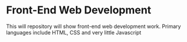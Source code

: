 # Front-End Web Development 
This will repository will show front-end web development work.  Primary languages include HTML, CSS and very little Javascript

